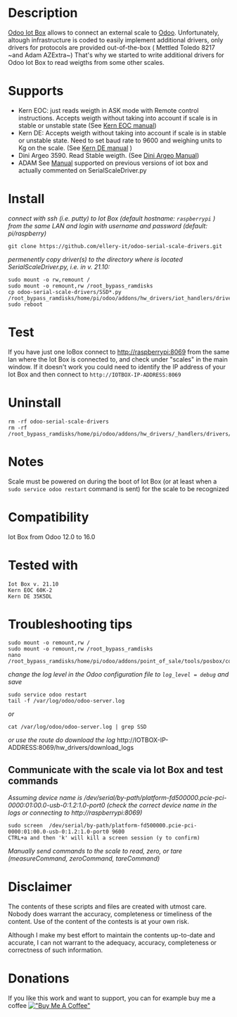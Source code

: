 # Description
[Odoo Iot Box](https://www.odoo.com/documentation/16.0/applications/productivity/iot.html) allows to connect an external scale to [Odoo](https://github.com/odoo/odoo). Unfortunately, altough infrastructure is coded to easily implement additional drivers, only drivers for protocols are provided out-of-the-box ( Mettled Toledo 8217 ~and Adam AZExtra~)
That's why we started to write additional drivers for Odoo Iot Box to read weigths from some other scales. 

# Supports
- Kern EOC: just reads weigth in ASK mode with Remote control instructions. Accepts weigth without taking into account if scale is in stable or unstable state (See [Kern EOC manual](https://dok.kern-sohn.com/manuals/files/English/eoc-ba-e-1920.pdf))
- Kern DE: Accepts weigth without taking into account if scale is in stable or unstable state. Need to set baud rate to 9600 and  weighing units to Kg on the scale.  (See [Kern DE manual](https://www.kern-sohn.com/manuals/files/English/DE-BA-e-1356.pdf) )
- Dini Argeo 3590. Read Stable weigth. (See [Dini Argeo Manual](https://www.bilanceonline.it/allegati/MAN_DGT_T.pdf))
- ADAM See [Manual](https://www.adamequipment.com/media/docs/Print%20Publications/Manuals/PDF/AZEXTRA/AZEXTRA-UM.pdf) supported on previous versions of iot box and actually commented on SerialScaleDriver.py


# Install
*connect with ssh (i.e. putty) to Iot Box (default hostname: `raspberrypi` ) from the same LAN and login with username and password (default: pi/raspberry)*

    git clone https://github.com/ellery-it/odoo-serial-scale-drivers.git
    
*permenently copy driver(s) to the directory where is located SerialScaleDriver.py, i.e. in v. 21.10:*

    sudo mount -o rw,remount /
    sudo mount -o remount,rw /root_bypass_ramdisks
    cp odoo-serial-scale-drivers/SSD*.py /root_bypass_ramdisks/home/pi/odoo/addons/hw_drivers/iot_handlers/drivers/ 
    sudo reboot

# Test
If you have just one IoBox connect to [http://raspberrypi:8069](http://raspberrypi:8069) from the same lan where the Iot Box is connected to, and check under "scales" in the main window. 
If it doesn't work you could need to identify the IP address of your Iot Box and then connect to  `http://IOTBOX-IP-ADDRESS:8069` 
    
# Uninstall
    rm -rf odoo-serial-scale-drivers
    rm -rf /root_bypass_ramdisks/home/pi/odoo/addons/hw_drivers/_handlers/drivers/SSD*.py
    
# Notes
Scale must be powered on during the boot of Iot Box (or at least when a `sudo service odoo restart` command is sent) for the scale to be recognized
    
# Compatibility
Iot Box from Odoo 12.0 to 16.0

# Tested with
    Iot Box v. 21.10
    Kern EOC 60K-2 
    Kern DE 35K5DL

# Troubleshooting tips
    sudo mount -o remount,rw /
    sudo mount -o remount,rw /root_bypass_ramdisks
    nano /root_bypass_ramdisks/home/pi/odoo/addons/point_of_sale/tools/posbox/configuration/odoo.conf 
*change the log level in the Odoo configuration file to `log_level = debug` and save*

    sudo service odoo restart
    tail -f /var/log/odoo/odoo-server.log
*or*

    cat /var/log/odoo/odoo-server.log | grep SSD

*or use the route do download the log* 
    http://IOTBOX-IP-ADDRESS:8069/hw_drivers/download_logs
    
## Communicate with the scale via Iot Box and test commands
*Assuming device name is /dev/serial/by-path/platform-fd500000.pcie-pci-0000:01:00.0-usb-0:1.2:1.0-port0 (check the correct device name in the logs or connecting to http://raspberrypi:8069)*
    
    sudo screen  /dev/serial/by-path/platform-fd500000.pcie-pci-0000:01:00.0-usb-0:1.2:1.0-port0 9600
    CTRL+a and then 'k' will kill a screen session (y to confirm)
*Manually send commands to the scale to read, zero, or tare (measureCommand, zeroCommand, tareCommand)*

# Disclaimer
The contents of these scripts and files are created with utmost care. Nobody does warrant the accuracy, completeness or timeliness of the content. Use of the content of the contests is at your own risk.

Although I make my best effort to maintain the contents up-to-date and accurate, I can not warrant to the adequacy, accuracy, completeness or correctness of such information.

# Donations
If you like this work and want to support, you can for example buy me a coffee [!["Buy Me A Coffee"](https://www.buymeacoffee.com/assets/img/custom_images/orange_img.png)](https://www.buymeacoffee.com/elleryqueen)
